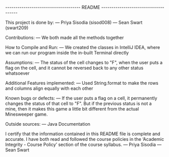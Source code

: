 ------------------------------------- README -------------------------------------

This project is done by:
— Priya Sisodia (sisod008)
— Sean Swart (swart209)

Contributions:
— We both made all the methods together

How to Compile and Run:
— We created the classes in IntelliJ IDEA, where we can run our program inside the in-built Terminal directly

Assumptions:
— The status of the cell changes to "F", when the user puts a flag on the cell, and it cannot be reversed back to any
other status whatsoever

Additional Features implemented:
— Used String.format to make the rows and columns align equally with each other

Known bugs or defects:
— If the user puts a flag on a cell, it permanently changes the status of that cell to "F". But if the previous status
is not a mine, then it makes this game a little bit different from the actual Minesweeper game.

Outside sources:
— Java Documentation

I certify that the information contained in this README file is complete and accurate.
I have both read and followed the course policies in the ‘Academic Integrity - Course Policy’
section of the course syllabus.
— Priya Sisodia
— Sean Swart
